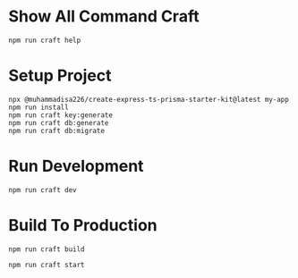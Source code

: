 # Show All Command Craft

```shell
npm run craft help
```

# Setup Project

```shell
npx @muhammadisa226/create-express-ts-prisma-starter-kit@latest my-app
npm run install
npm run craft key:generate
npm run craft db:generate
npm run craft db:migrate
```

# Run Development

```shell
npm run craft dev
```

# Build To Production

```shell
npm run craft build
```

```shell
npm run craft start
```
